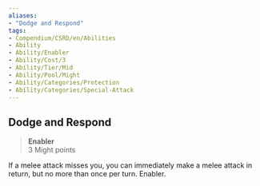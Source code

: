 ```yaml
---
aliases:
- "Dodge and Respond"
tags:
- Compendium/CSRD/en/Abilities
- Ability
- Ability/Enabler
- Ability/Cost/3
- Ability/Tier/Mid
- Ability/Pool/Might
- Ability/Categories/Protection
- Ability/Categories/Special-Attack
---
```


  
## Dodge and Respond  
>**Enabler**  
>3 Might points
  
If a melee attack misses you, you can immediately make a melee attack in return, but no more than once per turn. Enabler.